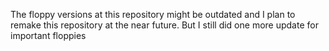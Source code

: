 The floppy versions at this repository might be outdated
and I plan to remake this repository at the near future.
But I still did one more update for important floppies
